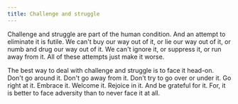 ```yaml
---
title: Challenge and struggle
---
```


Challenge and struggle are part of the human condition. And an attempt to eliminate it is futile. We can't buy our way out of it, or lie our way out of it, or numb and drug our way out of it. We can't ignore it, or suppress it, or run away from it. All of these attempts just make it worse.

The best way to deal with challenge and struggle is to face it head-on. Don't go around it. Don't go away from it. Don't try to go over or under it. Go right at it. Embrace it. Welcome it. Rejoice in it. And be grateful for it. For, it is better to face adversity than to never face it at all.
